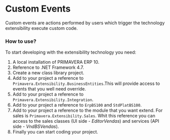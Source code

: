 # Custom Events 

Custom events are actions performed by users which trigger the technology extensibility execute custom code.

### How to use?
To start developing with the extensibility technology you need:

1. A local installation of PRIMAVERA ERP 10.
2. Reference to .NET Framework 4.7.
3. Create a new class library project.
4. Add to your project a reference to `Primavera.Extensibility.BusinessEntities`.This will provide access to events that you well need override.
5. Add to your project a reference to `Primavera.Extensibility.Integration`.
6. Add to your project a reference to `ErpBS100` and `StdPlatBS100`.
7. Add to your project a reference to the module that you want extend. For sales is `Primavera.Extensibility.Sales`. Whit this reference you can access to the sales classes (UI side - *EditorVendas*) and services (API side - *VndBSVendas*).
8. Finally you can start coding your project.
